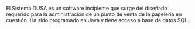 El Sistema DUSA es un software incipiente que surge del diseñado requerido para la administración de un punto de venta de la papelería en cuestión. 
Ha sido programado en Java y tiene acceso a base de datos SQL. 
